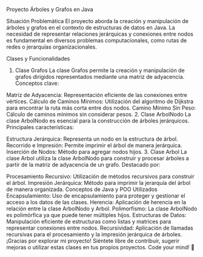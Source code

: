 Proyecto Árboles y Grafos en Java

Situación Problemática
El proyecto aborda la creación y manipulación de árboles y grafos en el contexto de estructuras de datos en Java. La necesidad de representar relaciones jerárquicas y conexiones entre nodos es fundamental en diversos problemas computacionales, como rutas de redes o jerarquías organizacionales.

Clases y Funcionalidades
1. Clase Grafos
La clase Grafos permite la creación y manipulación de grafos dirigidos representados mediante una matriz de adyacencia. Conceptos clave:

Matriz de Adyacencia: Representación eficiente de las conexiones entre vértices.
Cálculo de Caminos Mínimos: Utilización del algoritmo de Dijkstra para encontrar la ruta más corta entre dos nodos.
Camino Mínimo Sin Peso: Cálculo de caminos mínimos sin considerar pesos.
2. Clase ArbolNodo
La clase ArbolNodo es esencial para la construcción de árboles jerárquicos. Principales características:

Estructura Jerárquica: Representa un nodo en la estructura de árbol.
Recorrido e Impresión: Permite imprimir el árbol de manera jerárquica.
Inserción de Nodos: Método para agregar nodos hijos.
3. Clase Arbol
La clase Arbol utiliza la clase ArbolNodo para construir y procesar árboles a partir de la matriz de adyacencia de un grafo. Destacado por:

Procesamiento Recursivo: Utilización de métodos recursivos para construir el árbol.
Impresión Jerárquica: Método para imprimir la jerarquía del árbol de manera organizada.
Conceptos de Java y POO Utilizados
Encapsulamiento: Uso de encapsulamiento para proteger y gestionar el acceso a los datos de las clases.
Herencia: Aplicación de herencia en la relación entre la clase ArbolNodo y Arbol.
Polimorfismo: La clase ArbolNodo es polimórfica ya que puede tener múltiples hijos.
Estructuras de Datos: Manipulación eficiente de estructuras como listas y matrices para representar conexiones entre nodos.
Recursividad: Aplicación de llamadas recursivas para el procesamiento y la impresión jerárquica de árboles.
¡Gracias por explorar mi proyecto! Siéntete libre de contribuir, sugerir mejoras o utilizar estas clases en tus propios proyectos. Code your mind! 🚀
